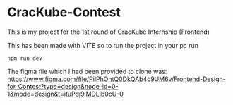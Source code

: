 # CracKube-Contest
This is my project for the 1st round of CracKube Internship (Frontend) 

This has been made with VITE 
so to run the project in your pc
run 
```JS
npm run dev
```
The figma file which I had been provided to clone was: 
https://www.figma.com/file/PilPhOntQ0DkQAb4c9UM6v/Frontend-Design-for-Contest?type=design&node-id=0-1&mode=design&t=ituPdj9lMDLib0cU-0
